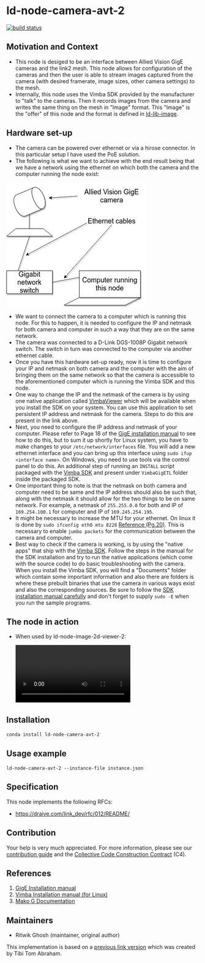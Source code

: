 # ld-node-camera-avt-2

[![build status](https://gitlab.com/link.developers/ld-node-camera-avt-2/badges/master/build.svg)](https://gitlab.com/link.developers/ld-node-camera-avt-2/commits/master)

## Motivation and Context

- This node is desiged to be an interface between Allied Vision GigE cameras and the link2 mesh. This node allows for configuration of the cameras and then the user is able to stream images captured from the camera (with desired framerate, image sizes, other camera settings) to the mesh.
- Internally, this node uses the Vimba SDK provided by the manufacturer to "talk" to the cameras. Then it records images from the camera and writes the same thing on the mesh in "Image" format. This "Image" is the "offer" of this node and the format is defined in [ld-lib-image](https://gitlab.com/link.developers/ld-lib-image).

## Hardware set-up
- The camera can be powered over ethernet or via a hirose connector. In this particular setup I have used the PoE solution. 
- The following is what we want to achieve with the end result being that we have a network using the ethernet on which both the camera and the computer running the node exist:

![Logical set up diagram](assets/avtcamera_hardware_set_up.png)
- We want to connect the camera to a computer which is running this node. For this to happen, it is needed to configure the IP and netmask for both camera and computer in such a way that they are on the same network.  
- The camera was connected to a D-Link DGS-1008P Gigabit network switch. The switch in turn was connected to the computer via another ethernet cable.
- Once you have this hardware set-up ready, now it is time to configure your IP and netmask on both camera and the computer with the aim of bringing them on the same network so that the camera is accessible to the aforementioned computer which is running the Vimba SDK and this node.
- One way to change the IP and the netmask of the camera is by using one native application called [VimbaViewer](https://usermanual.wiki/Document/Vimba20Viewer20Guide.226048809/help) which will be available when you install the SDK on your system. You can use this application to set persistent IP address and netmask for the camera. Steps to do this are present in the link above.  
- Next, you need to configure the IP address and netmask of your computer. Please refer to Page 18 of the [GigE installation manual](https://www.alliedvision.com/fileadmin/content/documents/products/cameras/various/installation-manual/GigE_Installation_Manual.pdf) to see how to do this, but to sum it up shortly for Linux system, you have to make changes to your `/etc/network/interfaces` file. You will add a new ethernet interface and you can bring up this interface using `sudo ifup <interface name>`. On Windows, you need to use tools via the control panel to do this. An additional step of running an `INSTALL` script packaged with the [Vimba SDK](https://www.alliedvision.com/en/products/software.html) and present under `VimbaGigETL` folder inside the packaged SDK.
- One important thing to note is that the netmask on both camera and computer need to be same and the IP address should also be such that, along with the netmask it should allow for the two things to be on same network. For example, a netmask of `255.255.0.0` for both and IP of `169.254.100.1` for computer and IP of `169.245.254.195`.
- It might be necessary to increase the MTU for your ethernet. On linux it is done by `sudo ifconfig eth0 mtu 8228` [Reference (Pg.20)](https://www.alliedvision.com/fileadmin/content/documents/products/cameras/various/installation-manual/GigE_Installation_Manual.pdf). This is necessary to enable `jumbo packets` for the communication between the camera and computer.
- Best way to check if the camera is working, is by using the "native apps" that ship with the [Vimba SDK](https://www.alliedvision.com/en/products/software.html). Follow the steps in the manual for the SDK installation and try to run the native applications (which come with the source code) to do basic troubleshooting with the camera. When you install the Vimba SDK, you will find a "Documents" folder which contain some important information and also there are folders is where these prebuilt binaries that use the camera in various ways exist and also the corresponding sources. Be sure to follow the [SDK installation manual carefully](https://www.stemmer-imaging.com/media/uploads/cameras/avt/11/111309-Allied-Vision---Vimba-Installation-under-Linux-Application-Note_Daz8paJ.pdf) and don't forget to supply `sudo -E` when you run the sample programs.

## The node in action

- When used by ld-node-image-2d-viewer-2:

  ![The node in action](assets/avt_demo.mp4)

## Installation

```
conda install ld-node-camera-avt-2
```

## Usage example

```
ld-node-camera-avt-2 --instance-file instance.json
```

## Specification

This node implements the following RFCs:
- https://draive.com/link_dev/rfc/012/README/

## Contribution

Your help is very much appreciated. For more information, please see our [contribution guide](./CONTRIBUTING.md) and the [Collective Code Construction Contract](https://gitlab.com/link.developers/RFC/blob/master/001/README.md) (C4).

## References
1. [GigE Installation manual](https://www.alliedvision.com/fileadmin/content/documents/products/cameras/various/installation-manual/GigE_Installation_Manual.pdf)
2. [Vimba Installation manual (for Linux)](https://www.stemmer-imaging.com/media/uploads/cameras/avt/11/111309-Allied-Vision---Vimba-Installation-under-Linux-Application-Note_Daz8paJ.pdf)
3. [Mako G Documentation](https://www.alliedvision.com/en/support/technical-documentation/mako-g-documentation.html)

## Maintainers

- Ritwik Ghosh (maintainer, original author)

This implementation is based on a [previous link version](https://gitlab.com/link.developers/ld-node-avt-camera) which was created by Tibi Tom Abraham.
